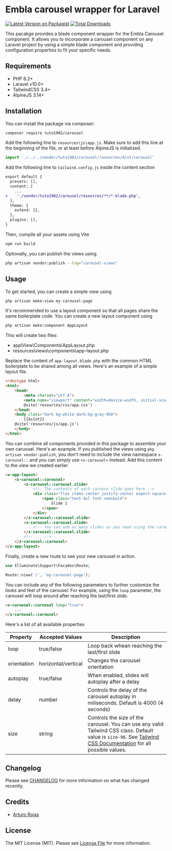 # Embla carousel wrapper for Laravel

[![Latest Version on Packagist](https://img.shields.io/packagist/v/tuto1902/carousel.svg?style=flat-square)](https://packagist.org/packages/tuto1902/carousel)
[![Total Downloads](https://img.shields.io/packagist/dt/tuto1902/carousel.svg?style=flat-square)](https://packagist.org/packages/tuto1902/carousel)

This pacakge provides a blade component wrapper for the Embla Carousel component. It allows you to incorporate a carousel component on any Laravel project by using a simple blade component and providing configuration properties to fit your specific needs.

## Requirements
- PHP 8.2+
- Laravel v10.0+
- TailwindCSS 3.4+
- AlpineJS 3.14+

## Installation

You can install the package via composer:

```bash
composer require tuto1902/carousel
```

Add the following line to `resources\js\app.js`. Make sure to add this line at the beginning of the file, or at least before AlpineJS is initialized.

```js
import './../../vendor/tuto1902/carousel/resources/dist/carousel'
```

Add the following line to `tailwind.config.js` inside the content section

```diff
export default {
  presets: [],
  content: [
    ...
+    './vendor/tuto1902/carousel/resources/**/*.blade.php',
  ],
  theme: {
    extend: {},
  },
  plugins: [],
}
```

Then, compile all your assets using Vite

```bash
npm run build
```

Optionally, you can publish the views using

```bash
php artisan vendor:publish --tag="carousel-views"
```

## Usage

To get started, you can create a simple view using

```bash
php artisan make:view my-carousel-page
```

It's recommended to use a layout component so that all pages share the same boilerplate code. You can create a new layout component using

```bash
php artisan make:component AppLayout
```

This will create two files:
- app\View\Components\AppLayout.php
- resources\views\components\app-layout.php

Replace the content of `app-layout.blade.php` with the common HTML boilerplate to be shared among all views. Here's an example of a simple layout file.

```html
<!doctype html>
<html>
    <head>
        <meta charset="utf-8">
        <meta name="viewport" content="width=device-width, initial-scale=1.0">
        @vite('resources/css/app.css')
    </head>
    <body class="dark bg-white dark:bg-gray-950">
        {{$slot}}
    @vite('resources/js/app.js')
    </body>
</html>
```

You can combine all components provided in this package to assemble your own caruosel. Here's an example. If you published the views using `php artisan vendor:publish`, you don't need to include the view namespace `x-carousel::` and you can simply use `<x-carousel>` instead. Add this content to the view we created earlier

```html
<x-app-layout>
    <x-carousel::carousel>
        <x-carousel::carousel.slide>
            <!-- The contents of each carouse slide goes here -->
            <div class="flex items-center justify-center aspect-square p-6">
                <span class="text-4xl font-semibold">
                    Slide 1
                </span>
            </div>
        </x-carousel::carousel.slide>
        <x-carousel::carousel.slide>
            <!-- You can add as many slides as you need using the carousel.slide component -->
        </x-carousel::carousel.slide>
        <!-- ... -->
    </x-carousel::carousel>
</x-app-layout>
```

Finally, create a new route to see your new carousel in action.

```php
use Illuminate\Support\Facades\Route;

Route::view('/', 'my-carousel-page');
```

You can include any of the following parameters to further customize the looks and feel of the carousel. For example, using the `loop` parameter, the carousel will loop around after reaching the last/first slide.

```html
<x-carousel::carousel loop="true">
    ...
</x-carousel::carousel>
```

Here's a list of all available properties

| Property |  Accepted Values | Description |
|----------|------------------|-------------|
| loop | true/false | Loop back whean reaching the last/first slide |
| orientation | horizontal/vertical | Changes the carousel orientation |
| autoplay | true/false | When enabled, slides will autoplay after a delay |
| delay | number | Controls the delay of the carousel autoplay in miliseconds. Default is 4000 (4 seconds) |
| size | string | Controls the size of the carousel. You can use any valid Tailwind CSS class. Default value is `size-96`. See [Tailwind CSS Documentation](https://tailwindcss.com/docs/size) for all possible values. |

## Changelog

Please see [CHANGELOG](CHANGELOG.md) for more information on what has changed recently.

## Credits

- [Arturo Rojas](https://github.com/tuto1902)

## License

The MIT License (MIT). Please see [License File](LICENSE.md) for more information.
